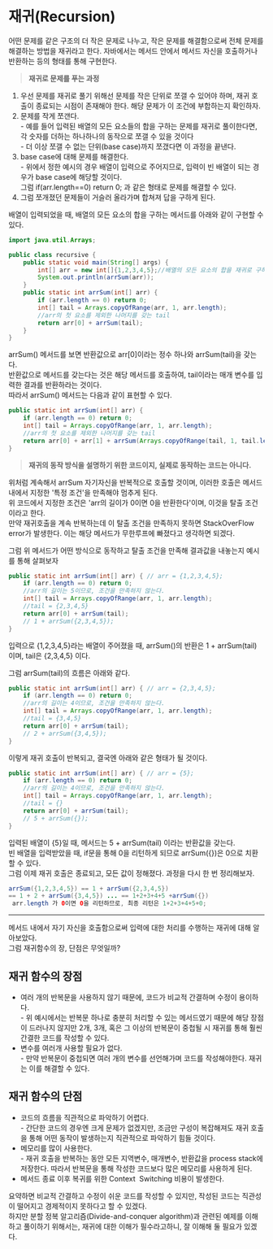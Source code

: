 # 재귀(Recursion)

어떤 문제를 같은 구조의 더 작은 문제로 나누고, 작은 문제를 해결함으로써 전체 문제를 해결하는 방법을 재귀라고 한다. 
자바에서는 메서드 안에서 메서드 자신을 호출하거나 반환하는 등의 형태를 통해 구현한다.

> **재귀로 문제를 푸는 과정**

1.  우선 문제를 재귀로 풀기 위해선 문제를 작은 단위로 쪼갤 수 있어야 하며, 재귀 호출이 종료되는 시점이 존재해야 한다. 해당 문제가 이 조건에 부합하는지 확인하자.
2.  문제를 작게 쪼갠다.  
    \- 예를 들어 입력된 배열의 모든 요소들의 합을 구하는 문제를 재귀로 풀이한다면, 각 숫자를 더하는 하나하나의 동작으로 쪼갤 수 있을 것이다  
    \- 더 이상 쪼갤 수 없는 단위(base case)까지 쪼갰다면 이 과정을 끝낸다.
3.  base case에 대해 문제를 해결한다.  
    \- 위에서 정한 예시의 경우 배열이 입력으로 주어지므로, 입력이 빈 배열이 되는 경우가 base case에 해당할 것이다.  
    그럼 if(arr.length==0) return 0; 과 같은 형태로 문제를 해결할 수 있다.
4.  그럼 쪼개졌던 문제들이 거슬러 올라가며 합쳐져 답을 구하게 된다.

배열이 입력되었을 때, 배열의 모든 요소의 합을 구하는 메서드를 아래와 같이 구현할 수 있다.

```java
import java.util.Arrays;

public class recursive {
    public static void main(String[] args) {
        int[] arr = new int[]{1,2,3,4,5};//배열의 모든 요소의 합을 재귀로 구하자
        System.out.println(arrSum(arr));
    }
    public static int arrSum(int[] arr) {
        if (arr.length == 0) return 0;
        int[] tail = Arrays.copyOfRange(arr, 1, arr.length);
        //arr의 첫 요소를 제외한 나머지를 갖는 tail
        return arr[0] + arrSum(tail);
    }
}
```

arrSum() 메서드를 보면 반환값으로 arr\[0\]이라는 정수 하나와 arrSum(tail)을 갖는다.   
반환값으로 메서드를 갖는다는 것은 해당 메서드를 호출하여, tail이라는 매개 변수를 입력한 결과를 반환하라는 것이다.  
따라서 arrSum() 메서드는 다음과 같이 표현할 수 있다.  

```java
public static int arrSum(int[] arr) {
    if (arr.length == 0) return 0;
    int[] tail = Arrays.copyOfRange(arr, 1, arr.length);
    //arr의 첫 요소를 제외한 나머지를 갖는 tail
    return arr[0] + arr[1] + arrSum(Arrays.copyOfRange(tail, 1, tail.length));
}
```

> **재귀의 동작 방식을 설명하기 위한 코드이지, 실제로 동작하는 코드는 아니다.**

위처럼 계속해서 arrSum 자기자신을 반복적으로 호출할 것이며, 이러한 호출은 메서드 내에서 지정한 '특정 조건'을 만족해야 멈추게 된다.   
위 코드에서 지정한 조건은 'arr의 길이가 0이면 0을 반환한다'이며, 이것을 탈출 조건이라고 한다.    
만약 재귀호출을 계속 반복하는데 이 탈출 조건을 만족하지 못하면 StackOverFlow error가 발생한다. 이는 해당 메서드가 무한루프에 빠졌다고 생각하면 되겠다.

그럼 위 메서드가 어떤 방식으로 동작하고 탈출 조건을 만족해 결과값을 내놓는지 예시를 통해 살펴보자

```java
public static int arrSum(int[] arr) { // arr = {1,2,3,4,5};
    if (arr.length == 0) return 0;
    //arr의 길이는 5이므로, 조건을 만족하지 않는다.
    int[] tail = Arrays.copyOfRange(arr, 1, arr.length);
    //tail = {2,3,4,5}
    return arr[0] + arrSum(tail);
    // 1 + arrSum({2,3,4,5});
}
```

입력으로 {1,2,3,4,5}라는 배열이 주어졌을 때, arrSum()의 반환은 1 + arrSum(tail) 이며, tail은 {2,3,4,5} 이다.

그럼 arrSum(tail)의 흐름은 아래와 같다.

```java
public static int arrSum(int[] arr) { // arr = {2,3,4,5};
    if (arr.length == 0) return 0;
    //arr의 길이는 4이므로, 조건을 만족하지 않는다.
    int[] tail = Arrays.copyOfRange(arr, 1, arr.length);
    //tail = {3,4,5}
    return arr[0] + arrSum(tail);
    // 2 + arrSum({3,4,5});
}
```

이렇게 재귀 호출이 반복되고, 결국엔 아래와 같은 형태가 될 것이다.

```java
public static int arrSum(int[] arr) { // arr = {5};
    if (arr.length == 0) return 0;
    //arr의 길이는 4이므로, 조건을 만족하지 않는다.
    int[] tail = Arrays.copyOfRange(arr, 1, arr.length);
    //tail = {}
    return arr[0] + arrSum(tail);
    // 5 + arrSum({});
}
```

입력된 배열이 {5}일 때, 메서드는 5 + arrSum(tail) 이라는 반환값을 갖는다.   
빈 배열을 입력받았을 때, if문을 통해 0을 리턴하게 되므로 arrSum({})은 0으로 치환할 수 있다.    
그럼 이제 재귀 호출은 종료되고, 모든 값이 정해졌다. 과정을 다시 한 번 정리해보자.

```java
arrSum({1,2,3,4,5}) == 1 + arrSum({2,3,4,5})
== 1 + 2 + arrSum({3,4,5}) ... == 1+2+3+4+5 +arrSum({})
 arr.length 가 0이면 0을 리턴하므로, 최종 리턴은 1+2+3+4+5+0;
```

---

메서드 내에서 자기 자신을 호출함으로써 입력에 대한 처리를 수행하는 재귀에 대해 알아보았다.   
그럼 재귀함수의 장, 단점은 무엇일까?

## 재귀 함수의 장점

-   여러 개의 반복문을 사용하지 않기 때문에, 코드가 비교적 간결하며 수정이 용이하다.  
    \- 위 예시에서는 반복문 하나로 충분히 처리할 수 있는 메서드였기 때문에 해당 장점이 드러나지 않지만 2개, 3개, 혹은 그 이상의 반복문이 중첩될 시 재귀를 통해 훨씬 간결한 코드를 작성할 수 있다.
-   변수를 여러개 사용할 필요가 없다.  
    \- 만약 반복문이 중첩되면 여러 개의 변수를 선언해가며 코드를 작성해야한다. 재귀는 이를 해결할 수 있다.

## 재귀 함수의 단점

-   코드의 흐름을 직관적으로 파악하기 어렵다.  
    \- 간단한 코드의 경우엔 크게 문제가 없겠지만, 조금만 구성이 복잡해져도 재귀 호출을 통해 어떤 동작이 발생하는지 직관적으로 파악하기 힘들 것이다.
-   메모리를 많이 사용한다.  
    \- 재귀 호출을 반복하는 동안 모든 지역변수, 매개변수, 반환값을 process stack에 저장한다. 따라서 반복문을 통해 작성한 코드보다 많은 메모리를 사용하게 된다.
-   메서드 종료 이후 복귀를 위한 Context  Switching 비용이 발생한다.

요약하면 비교적 간결하고 수정이 쉬운 코드를 작성할 수 있지만, 작성된 코드는 직관성이 떨어지고 경제적이지 못하다고 할 수 있겠다.  
하지만 분할 정복 알고리즘(Divide-and-conquer algorithm)과 관련된 예제를 이해하고 풀이하기 위해서는, 재귀에 대한 이해가 필수라고하니, 잘 이해해 둘 필요가 있겠다.
